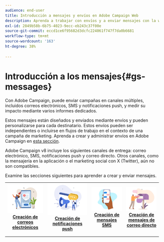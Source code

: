 ```yaml
---
audience: end-user
title: Introducción a mensajes y envíos en Adobe Campaign Web
description: Aprenda a trabajar con envíos y a enviar mensajes con la web de Campaign
exl-id: 2849b58b-6b75-4023-9ecc-eb243c37f00e
source-git-commit: eccd1ce6f95682d3dcfc224061f747f7da0b6681
workflow-type: tm+mt
source-wordcount: '163'
ht-degree: 38%

---
```



# Introducción a los mensajes{#gs-messages}

Con Adobe Campaign, puede enviar campañas en canales múltiples, incluidos correos electrónicos, SMS y notificaciones push, y medir su impacto mediante varios informes dedicados.

Estos mensajes están diseñados y enviados mediante envíos y pueden personalizarse para cada destinatario. Estos envíos pueden ser independientes o incluirse en flujos de trabajo en el contexto de una campaña de marketing. Aprenda a crear y administrar envíos en Adobe Campaign en [esta sección](gs-deliveries.md).

Adobe Campaign v8 incluye los siguientes canales de entrega: correo electrónico, SMS, notificaciones push y correo directo. Otros canales, como la mensajería en la aplicación o el marketing social con X (Twitter), aún no son compatibles.

Examine las secciones siguientes para aprender a crear y enviar mensajes.

<table style="table-layout:fixed">
    <tr style="border: 0;">
    <td align="center">
    <a href="../email/create-email.md">
    <img alt="Crear sección de correos electrónicos" src="assets/do-not-localize/email.jpg">
    </a>
    <div><a href="../email/create-email.md"><strong>Creación de correos electrónicos</strong>
    </div>
    <p>
    </td>
    <td align="center">
    <a href="../push/create-push.md">
      <img alt="Sección Creación de notificaciones push" src="assets/do-not-localize/push.jpg">
    </a>
    <div>
    <a href="../push/gs-push.md"><strong>Creación de notificaciones push</strong></a>
    </div>
    <p>
    </td>
    <td align="center">
    <a href="../sms/create-sms.md">
      <img alt="Sección Creación de mensajes SMS" src="assets/do-not-localize/sms.jpg">
    </a>
    </div>
    <div>
    <a href="../sms/create-sms.md"><strong>Creación de mensajes SMS</strong></a>
    </div>
    <p>
    </td>
    <td align="center">
    <a href="../direct-mail/gs-direct-mail.md">
      <img alt="Sección Creación de mensajes de correo directo" src="assets/do-not-localize/direct-mail.jpg">
    </a>
    <div>
    <a href="../direct-mail/gs-direct-mail.md"><strong>Creación de mensajes de correo directo</strong></a>
    </div>
    <p>
    </td>
    </tr>
</table>

